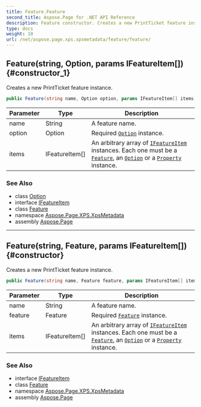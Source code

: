 ```yaml
---
title: Feature.Feature
second_title: Aspose.Page for .NET API Reference
description: Feature constructor. Creates a new PrintTicket feature instance
type: docs
weight: 10
url: /net/aspose.page.xps.xpsmetadata/feature/feature/
---
```

## Feature(string, Option, params IFeatureItem[]) {#constructor_1}

Creates a new PrintTicket feature instance.

```csharp
public Feature(string name, Option option, params IFeatureItem[] items)
```

| Parameter | Type | Description |
| --- | --- | --- |
| name | String | A feature name. |
| option | Option | Required [`Option`](../../option/) instance. |
| items | IFeatureItem[] | An arbitrary array of [`IFeatureItem`](../../ifeatureitem/) instances. Each one must be a [`Feature`](../), an [`Option`](../../option/) or a [`Property`](../../property/) instance. |

### See Also

* class [Option](../../option/)
* interface [IFeatureItem](../../ifeatureitem/)
* class [Feature](../)
* namespace [Aspose.Page.XPS.XpsMetadata](../../feature/)
* assembly [Aspose.Page](../../../)

---

## Feature(string, Feature, params IFeatureItem[]) {#constructor}

Creates a new PrintTicket feature instance.

```csharp
public Feature(string name, Feature feature, params IFeatureItem[] items)
```

| Parameter | Type | Description |
| --- | --- | --- |
| name | String | A feature name. |
| feature | Feature | Required [`Feature`](../) instance. |
| items | IFeatureItem[] | An arbitrary array of [`IFeatureItem`](../../ifeatureitem/) instances. Each one must be a [`Feature`](../), an [`Option`](../../option/) or a [`Property`](../../property/) instance. |

### See Also

* interface [IFeatureItem](../../ifeatureitem/)
* class [Feature](../)
* namespace [Aspose.Page.XPS.XpsMetadata](../../feature/)
* assembly [Aspose.Page](../../../)


